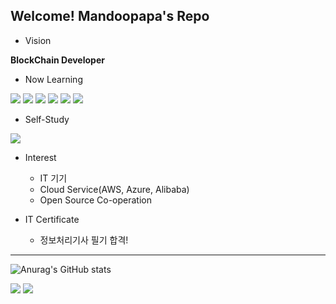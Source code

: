 ## Welcome! Mandoopapa's Repo

- Vision

**BlockChain Developer**

- Now Learning

<img src="https://img.shields.io/badge/-GO%20LANG-00ADD8?style=flat-square&logo=Go&logoColor=white"/> <img src="https://img.shields.io/badge/-Hyperledger%20Fabric-red?style=flat-square&logo=Hyperledger&logoColor=black"/> <img src="https://img.shields.io/badge/-Python-3776AB?style=flat-square&logo=python&logoColor=white"/>  <img src="https://img.shields.io/badge/-Pandas-150458?style=flat-square&logo=pandas&logoColor=white"/> <img src="https://img.shields.io/badge/-PHP-grey?style=flat-square&logo=php&logoColor=white"/> <img src="https://img.shields.io/badge/-MySQL-orange?style=flat-square&logo=mysql&logoColor=black"/> 
- Self-Study

<img src="https://img.shields.io/badge/-AWS-yellow?style=flat-square&logo=Amazon aws&logoColor=black"/>


- Interest

  - IT 기기
  - Cloud Service(AWS, Azure, Alibaba)
  - Open Source Co-operation

- IT Certificate
  - 정보처리기사 필기 합격!

***

![Anurag's GitHub stats](https://github-readme-stats.vercel.app/api?username=mandoopapa&show_icons=true&theme=react&count_private=true)

<img src="https://img.shields.io/badge/-remonytea@gmail.com-EA4335?style=flat-square&logo=gmail&logoColor=white"/> <a href="https://www.linkedin.com/in/jae-seong-lee-7550b152/"><img src="https://img.shields.io/badge/-LinkedIn-0A66C2?style=flat-square&logo=linkedin&logoColor=white"/></a>
